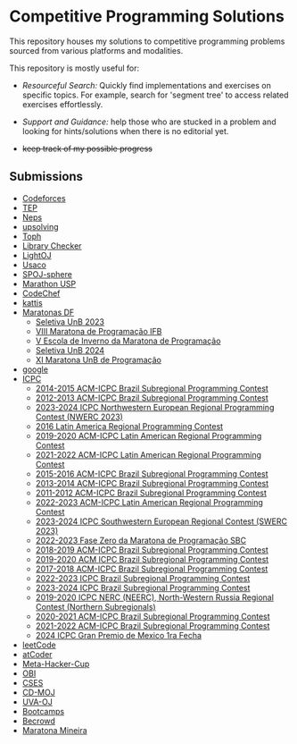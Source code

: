 
# Competitive Programming Solutions

This repository houses my solutions to competitive programming problems sourced from various platforms and modalities.

This repository is mostly useful for:

- *Resourceful Search:* Quickly find implementations and exercises on specific topics. For example, search for 'segment tree' to access related exercises effortlessly.

- *Support and Guidance:* help those who are stucked in a problem and looking for hints/solutions when there is no editorial yet.

- ~~keep track of my possible progress~~


## Submissions

 - [Codeforces](/submissions/Codeforces)
 - [TEP](/submissions/TEP)
 - [Neps](/submissions/Neps)
 - [upsolving](/submissions/upsolving)
 - [Toph](/submissions/Toph)
 - [Library Checker](/submissions/Library%20Checker)
 - [LightOJ](/submissions/LightOJ)
 - [Usaco](/submissions/Usaco)
 - [SPOJ-sphere](/submissions/SPOJ-sphere)
 - [Marathon USP](/submissions/Marathon%20USP)
 - [CodeChef](/submissions/CodeChef)
 - [kattis](/submissions/kattis)
 - [Maratonas DF](/submissions/Maratonas%20DF)
     - [Seletiva UnB 2023](/submissions/Maratonas%20DF/Seletiva%20UnB%202023)
     - [VIII Maratona de Programação IFB](/submissions/Maratonas%20DF/VIII%20Maratona%20de%20Programação%20IFB)
     - [V Escola de Inverno da Maratona de Programação](/submissions/Maratonas%20DF/V%20Escola%20de%20Inverno%20da%20Maratona%20de%20Programação)
     - [Seletiva UnB 2024](/submissions/Maratonas%20DF/Seletiva%20UnB%202024)
     - [XI Maratona UnB de Programação](/submissions/Maratonas%20DF/XI%20Maratona%20UnB%20de%20Programação)
 - [google](/submissions/google)
 - [ICPC](/submissions/ICPC)
     - [2014-2015 ACM-ICPC Brazil Subregional Programming Contest](/submissions/ICPC/2014-2015%20ACM-ICPC%20Brazil%20Subregional%20Programming%20Contest)
     - [2012-2013 ACM-ICPC Brazil Subregional Programming Contest](/submissions/ICPC/2012-2013%20ACM-ICPC%20Brazil%20Subregional%20Programming%20Contest)
     - [2023-2024 ICPC Northwestern European Regional Programming Contest (NWERC 2023)](/submissions/ICPC/2023-2024%20ICPC%20Northwestern%20European%20Regional%20Programming%20Contest%20(NWERC%202023))
     - [2016 Latin America Regional Programming Contest](/submissions/ICPC/2016%20Latin%20America%20Regional%20Programming%20Contest)
     - [2019-2020 ACM-ICPC Latin American Regional Programming Contest](/submissions/ICPC/2019-2020%20ACM-ICPC%20Latin%20American%20Regional%20Programming%20Contest)
     - [2021-2022 ACM-ICPC Latin American Regional Programming Contest](/submissions/ICPC/2021-2022%20ACM-ICPC%20Latin%20American%20Regional%20Programming%20Contest)
     - [2015-2016 ACM-ICPC Brazil Subregional Programming Contest](/submissions/ICPC/2015-2016%20ACM-ICPC%20Brazil%20Subregional%20Programming%20Contest)
     - [2013-2014 ACM-ICPC Brazil Subregional Programming Contest](/submissions/ICPC/2013-2014%20ACM-ICPC%20Brazil%20Subregional%20Programming%20Contest)
     - [2011-2012 ACM-ICPC Brazil Subregional Programming Contest](/submissions/ICPC/2011-2012%20ACM-ICPC%20Brazil%20Subregional%20Programming%20Contest)
     - [2022-2023 ACM-ICPC Latin American Regional Programming Contest](/submissions/ICPC/2022-2023%20ACM-ICPC%20Latin%20American%20Regional%20Programming%20Contest)
     - [2023-2024 ICPC Southwestern European Regional Contest (SWERC 2023)](/submissions/ICPC/2023-2024%20ICPC%20Southwestern%20European%20Regional%20Contest%20(SWERC%202023))
     - [2022-2023 Fase Zero da Maratona de Programação SBC](/submissions/ICPC/2022-2023%20Fase%20Zero%20da%20Maratona%20de%20Programação%20SBC)
     - [2018-2019 ACM-ICPC Brazil Subregional Programming Contest](/submissions/ICPC/2018-2019%20ACM-ICPC%20Brazil%20Subregional%20Programming%20Contest)
     - [2019-2020 ACM ICPC Brazil Subregional Programming Contest](/submissions/ICPC/2019-2020%20ACM%20ICPC%20Brazil%20Subregional%20Programming%20Contest)
     - [2017-2018 ACM-ICPC Brazil Subregional Programming Contest](/submissions/ICPC/2017-2018%20ACM-ICPC%20Brazil%20Subregional%20Programming%20Contest)
     - [2022-2023 ICPC Brazil Subregional Programming Contest](/submissions/ICPC/2022-2023%20ICPC%20Brazil%20Subregional%20Programming%20Contest)
     - [2023-2024 ICPC Brazil Subregional Programming Contest](/submissions/ICPC/2023-2024%20ICPC%20Brazil%20Subregional%20Programming%20Contest)
     - [2019-2020 ICPC NERC (NEERC), North-Western Russia Regional Contest (Northern Subregionals)](/submissions/ICPC/2019-2020%20ICPC%20NERC%20(NEERC),%20North-Western%20Russia%20Regional%20Contest%20(Northern%20Subregionals))
     - [2020-2021 ACM-ICPC Brazil Subregional Programming Contest](/submissions/ICPC/2020-2021%20ACM-ICPC%20Brazil%20Subregional%20Programming%20Contest)
     - [2021-2022 ACM-ICPC Brazil Subregional Programming Contest](/submissions/ICPC/2021-2022%20ACM-ICPC%20Brazil%20Subregional%20Programming%20Contest)
     - [2024 ICPC Gran Premio de Mexico 1ra Fecha](/submissions/ICPC/2024%20ICPC%20Gran%20Premio%20de%20Mexico%201ra%20Fecha)
 - [leetCode](/submissions/leetCode)
 - [atCoder](/submissions/atCoder)
 - [Meta-Hacker-Cup](/submissions/Meta-Hacker-Cup)
 - [OBI](/submissions/OBI)
 - [CSES](/submissions/CSES)
 - [CD-MOJ](/submissions/CD-MOJ)
 - [UVA-OJ](/submissions/UVA-OJ)
 - [Bootcamps](/submissions/Bootcamps)
 - [Becrowd](/submissions/Becrowd)
 - [Maratona Mineira](/submissions/Maratona%20Mineira)
